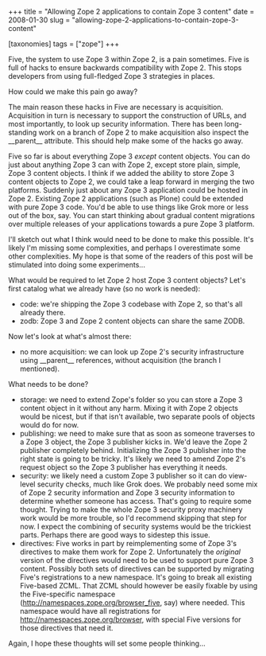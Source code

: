 +++
title = "Allowing Zope 2 applications to contain Zope 3 content"
date = 2008-01-30
slug = "allowing-zope-2-applications-to-contain-zope-3-content"

[taxonomies]
tags = ["zope"]
+++

Five, the system to use Zope 3 within Zope 2, is a pain sometimes. Five
is full of hacks to ensure backwards compatibility with Zope 2. This
stops developers from using full-fledged Zope 3 strategies in places.

How could we make this pain go away?

The main reason these hacks in Five are necessary is acquisition.
Acquisition in turn is necessary to support the construction of URLs,
and most importantly, to look up security information. There has been
long-standing work on a branch of Zope 2 to make acquisition also
inspect the \_\_parent\_\_ attribute. This should help make some of the
hacks go away.

Five so far is about everything Zope 3 _except_ content objects. You can
do just about anything Zope 3 can with Zope 2, except store plain,
simple, Zope 3 content objects. I think if we added the ability to store
Zope 3 content objects to Zope 2, we could take a leap forward in
merging the two platforms. Suddenly just about any Zope 3 application
could be hosted in Zope 2. Existing Zope 2 applications (such as Plone)
could be extended with pure Zope 3 code. You'd be able to use things
like Grok more or less out of the box, say. You can start thinking about
gradual content migrations over multiple releases of your applications
towards a pure Zope 3 platform.

I'll sketch out what I think would need to be done to make this
possible. It's likely I'm missing some complexities, and perhaps I
overestimate some other complexities. My hope is that some of the
readers of this post will be stimulated into doing some experiments...

What would be required to let Zope 2 host Zope 3 content objects? Let's
first catalog what we already have (so no work is needed):

- code: we're shipping the Zope 3 codebase with Zope 2, so that's all
  already there.
- zodb: Zope 3 and Zope 2 content objects can share the same ZODB.

Now let's look at what's almost there:

- no more acquisition: we can look up Zope 2's security infrastructure
  using \_\_parent\_\_ references, without acquisition (the branch I
  mentioned).

What needs to be done?

- storage: we need to extend Zope's folder so you can store a Zope 3
  content object in it without any harm. Mixing it with Zope 2 objects
  would be nicest, but if that isn't available, two separate pools of
  objects would do for now.
- publishing: we need to make sure that as soon as someone traverses to
  a Zope 3 object, the Zope 3 publisher kicks in. We'd leave the Zope 2
  publisher completely behind. Initializing the Zope 3 publisher into
  the right state is going to be tricky. It's likely we need to amend
  Zope 2's request object so the Zope 3 publisher has everything it
  needs.
- security: we likely need a custom Zope 3 publisher so it can do
  view-level security checks, much like Grok does. We probably need some
  mix of Zope 2 security information and Zope 3 security information to
  determine whether someone has access. That's going to require some
  thought. Trying to make the whole Zope 3 security proxy machinery work
  would be more trouble, so I'd recommend skipping that step for now. I
  expect the combining of security systems would be the trickiest parts.
  Perhaps there are good ways to sidestep this issue.
- directives: Five works in part by reimplementing some of Zope 3's
  directives to make them work for Zope 2. Unfortunately the _original_
  version of the directives would need to be used to support pure Zope 3
  content. Possibly both sets of directives can be supported by
  migrating Five's registrations to a new namespace. It's going to break
  all existing Five-based ZCML. That ZCML should however be easily
  fixable by using the Five-specific namespace
  (<http://namespaces.zope.org/browser_five>, say) where needed. This
  namespace would have all registrations for
  <http://namespaces.zope.org/browser>, with special Five versions for
  those directives that need it.

Again, I hope these thoughts will set some people thinking...
